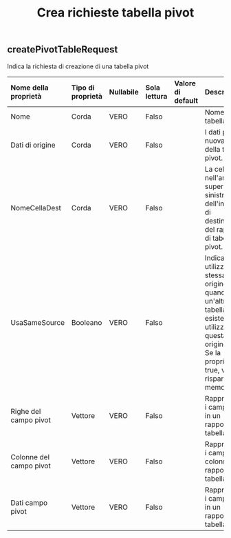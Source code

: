 ﻿---
title: Crea richieste tabella pivot
second_title: Aspose.Cells Cloud Documen
type: docs
url: /it/specification/model/createpivottablerequest/
description: "Aspose.Cells Specifica del modello cloud: CreatePivotTableRequest. Gestisci facilmente Excel e altri fogli di calcolo con funzionalità come apertura, generazione, modifica, divisione, unione, confronto e conversione"
kwords: Excel, Office, Foglio di calcolo, Cloud REST API, CreaRichiesta tabella pivot
weight: 50
---
## **createPivotTableRequest**

 Indica la richiesta di creazione di una tabella pivot

| Nome della proprietà| Tipo di proprietà| Nullabile| Sola lettura| Valore di default| Descrizione|
|:- |:- |:- |:- |:- |:- |
| Nome| Corda| VERO| Falso|| Nome della tabella pivot|
| Dati di origine| Corda| VERO| Falso|| I dati per la nuova cache della tabella pivot.|
| NomeCellaDest| Corda| VERO| Falso||La cella nell'angolo superiore sinistro dell'intervallo di destinazione del rapporto di tabella pivot.|
| UsaSameSource| Booleano| VERO| Falso|| Indica se si utilizza la stessa origine dati quando un'altra tabella pivot esistente ha utilizzato questa origine dati. Se la proprietà è true, verrà risparmiata memoria.|
| Righe del campo pivot|Vettore<Integer> | VERO| Falso|| Rappresenta i campi riga in un rapporto di tabella pivot.|
| Colonne del campo pivot|Vettore<Integer> | VERO| Falso|| Rappresenta i campi colonna in un rapporto di tabella pivot.|
| Dati campo pivot|Vettore<Integer> | VERO| Falso|| Rappresenta i campi dati in un rapporto di tabella pivot.|


